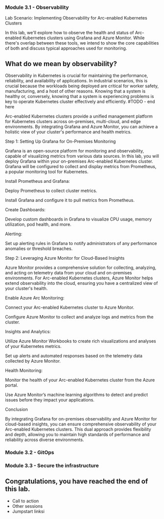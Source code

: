 ### Module 3.1 - Observability

Lab Scenario: Implementing Observability for Arc-enabled Kubernetes Clusters

In this lab, we'll explore how to observe the health and status of Arc-enabled Kubernetes clusters using Grafana and Azure Monitor. While there's overlap between these tools, we intend to show the core capabilities of both and discuss typical approaches used for monitoring.


## What do we mean by observability?

Observability in Kubernetes is crucial for maintaining the performance, reliability, and availability of applications. In industrial scenarios, this is crucial because the workloads being deployed are critical for worker safety, manufacturing, and a host of other reasons.  Knowing that a system is healthy or, conversely, knowing that a system is experiencing problems is key to operate Kubernetes cluster effectively and efficiently. #TODO - end here

Arc-enabled Kubernetes clusters provide a unified management platform for Kubernetes clusters across on-premises, multi-cloud, and edge environments. By integrating Grafana and Azure Monitor, you can achieve a holistic view of your cluster's performance and health metrics.

Step 1: Setting Up Grafana for On-Premises Monitoring

Grafana is an open-source platform for monitoring and observability, capable of visualizing metrics from various data sources. In this lab, you will deploy Grafana within your on-premises Arc-enabled Kubernetes cluster. Grafana will be configured to collect and display metrics from Prometheus, a popular monitoring tool for Kubernetes.

Install Prometheus and Grafana:

Deploy Prometheus to collect cluster metrics.

Install Grafana and configure it to pull metrics from Prometheus.

Create Dashboards:

Develop custom dashboards in Grafana to visualize CPU usage, memory utilization, pod health, and more.

Alerting:

Set up alerting rules in Grafana to notify administrators of any performance anomalies or threshold breaches.

Step 2: Leveraging Azure Monitor for Cloud-Based Insights

Azure Monitor provides a comprehensive solution for collecting, analyzing, and acting on telemetry data from your cloud and on-premises environments. For Arc-enabled Kubernetes clusters, Azure Monitor helps extend observability into the cloud, ensuring you have a centralized view of your cluster's health.

Enable Azure Arc Monitoring:

Connect your Arc-enabled Kubernetes cluster to Azure Monitor.

Configure Azure Monitor to collect and analyze logs and metrics from the cluster.

Insights and Analytics:

Utilize Azure Monitor Workbooks to create rich visualizations and analyses of your Kubernetes metrics.

Set up alerts and automated responses based on the telemetry data collected by Azure Monitor.

Health Monitoring:

Monitor the health of your Arc-enabled Kubernetes cluster from the Azure portal.

Use Azure Monitor’s machine learning algorithms to detect and predict issues before they impact your applications.

Conclusion

By integrating Grafana for on-premises observability and Azure Monitor for cloud-based insights, you can ensure comprehensive observability of your Arc-enabled Kubernetes clusters. This dual approach provides flexibility and depth, allowing you to maintain high standards of performance and reliability across diverse environments.

### Module 3.2 - GitOps

### Module 3.3 - Secure the infrastructure

## **Congratulations, you have reached the end of this lab.**

- Call to action
- Other sessions
- Jumpstart linksi